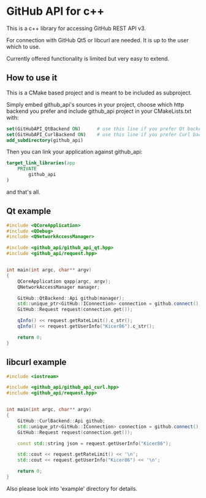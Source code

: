 # GitHub API for c++

This is a c++ library for accessing GitHub REST API v3.

For connection with GitHub Qt5 or libcurl are needed.
It is up to the user which to use.

Currently offered functionality is limited but very easy to extend.

## How to use it

This is a CMake based project and is meant to be included as subproject.

Simply embed github_api's sources in your project,
choose which http backend you prefer and include github_api project in your CMakeLists.txt with:

```cmake
set(GitHubAPI_QtBackend ON)      # use this line if you prefer Qt backend
set(GitHubAPI_CurlBackend ON)    # use this line if you prefer Curl backend
add_subdirectory(github_api)
```

Then you can link your application against github_api:

```cmake
target_link_libraries(app
    PRIVATE
        github_api
)
```

and that's all.


## Qt example

```c++
#include <QCoreApplication>
#include <QDebug>
#include <QNetworkAccessManager>

#include <github_api/github_api_qt.hpp>
#include <github_api/request.hpp>


int main(int argc, char** argv)
{
    QCoreApplication qapp(argc, argv);
    QNetworkAccessManager manager;

    GitHub::QtBackend::Api github(manager);
    std::unique_ptr<GitHub::IConnection> connection = github.connect();
    GitHub::Request request(connection.get());

    qInfo() << request.getRateLimit().c_str();
    qInfo() << request.getUserInfo("Kicer86").c_str();

    return 0;
}
```

## libcurl example

```c++
#include <iostream>

#include <github_api/github_api_curl.hpp>
#include <github_api/request.hpp>


int main(int argc, char** argv)
{
    GitHub::CurlBackend::Api github;
    std::unique_ptr<GitHub::IConnection> connection = github.connect();
    GitHub::Request request(connection.get());

    const std::string json = request.getUserInfo("Kicer86");

    std::cout << request.getRateLimit() << '\n';
    std::cout << request.getUserInfo("Kicer86") << '\n';

    return 0;
}
```

Also please look into 'example' directory for details.
